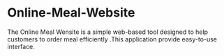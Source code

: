 # Online-Meal-Website
The Online Meal Wensite is a simple web-based tool designed to help customers to order meal efficiently .This application provide easy-to-use interface.

